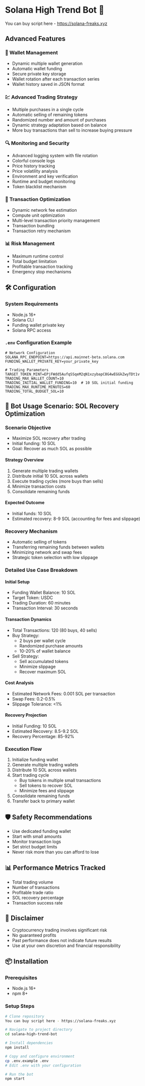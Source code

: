 # Solana High Trend Bot 🚀

You can buy script here - https://solana-freaks.xyz

## Advanced Features

### 🔐 Wallet Management
- Dynamic multiple wallet generation
- Automatic wallet funding
- Secure private key storage
- Wallet rotation after each transaction series
- Wallet history saved in JSON format

### 💹 Advanced Trading Strategy
- Multiple purchases in a single cycle
- Automatic selling of remaining tokens
- Randomized number and amount of purchases
- Dynamic strategy adaptation based on balance
- More buy transactions than sell to increase buying pressure

### 🔍 Monitoring and Security
- Advanced logging system with file rotation
- Colorful console logs
- Price history tracking
- Price volatility analysis
- Environment and key verification
- Runtime and budget monitoring
- Token blacklist mechanism

### 💸 Transaction Optimization
- Dynamic network fee estimation
- Compute unit optimization
- Multi-level transaction priority management
- Transaction bundling
- Transaction retry mechanism

### 📊 Risk Management
- Maximum runtime control
- Total budget limitation
- Profitable transaction tracking
- Emergency stop mechanisms

## 🛠 Configuration

### System Requirements
- Node.js 16+
- Solana CLI
- Funding wallet private key
- Solana RPC access

### `.env` Configuration Example

```env
# Network Configuration
SOLANA_RPC_ENDPOINT=https://api.mainnet-beta.solana.com
FUNDING_WALLET_PRIVATE_KEY=your_private_key

# Trading Parameters
TARGET_TOKEN_MINT=EPjFWdd5AufqSSqeM2qN1xzybapC8G4wEGGkZwyTDt1v
TRADING_MAX_WALLET_COUNT=10
TRADING_INITIAL_WALLET_FUNDING=10  # 10 SOL initial funding
TRADING_MAX_RUNTIME_MINUTES=60
TRADING_TOTAL_BUDGET_SOL=10
```

## 🚀 Bot Usage Scenario: SOL Recovery Optimization

### Scenario Objective
- Maximize SOL recovery after trading
- Initial funding: 10 SOL
- Goal: Recover as much SOL as possible

#### Strategy Overview
1. Generate multiple trading wallets
2. Distribute initial 10 SOL across wallets
3. Execute trading cycles (more buys than sells)
4. Minimize transaction costs
5. Consolidate remaining funds

#### Expected Outcome
- Initial funds: 10 SOL
- Estimated recovery: 8-9 SOL (accounting for fees and slippage)

### Recovery Mechanism
- Automatic selling of tokens
- Transferring remaining funds between wallets
- Minimizing network and swap fees
- Strategic token selection with low slippage

### Detailed Use Case Breakdown

#### Initial Setup
- Funding Wallet Balance: 10 SOL
- Target Token: USDC
- Trading Duration: 60 minutes
- Transaction Interval: 30 seconds

#### Transaction Dynamics
- Total Transactions: 120 (80 buys, 40 sells)
- Buy Strategy: 
  - 2 buys per wallet cycle
  - Randomized purchase amounts
  - 10-20% of wallet balance
- Sell Strategy:
  - Sell accumulated tokens
  - Minimize slippage
  - Recover maximum SOL

#### Cost Analysis
- Estimated Network Fees: 0.001 SOL per transaction
- Swap Fees: 0.2-0.5%
- Slippage Tolerance: <1%

#### Recovery Projection
- Initial Funding: 10 SOL
- Estimated Recovery: 8.5-9.2 SOL
- Recovery Percentage: 85-92%

### Execution Flow
1. Initialize funding wallet
2. Generate multiple trading wallets
3. Distribute 10 SOL across wallets
4. Start trading cycle
   - Buy tokens in multiple small transactions
   - Sell tokens to recover SOL
   - Minimize fees and slippage
5. Consolidate remaining funds
6. Transfer back to primary wallet

## 🛡️ Safety Recommendations
- Use dedicated funding wallet
- Start with small amounts
- Monitor transaction logs
- Set strict budget limits
- Never risk more than you can afford to lose

## 📊 Performance Metrics Tracked
- Total trading volume
- Number of transactions
- Profitable trade ratio
- SOL recovery percentage
- Transaction success rate

## 🚨 Disclaimer
- Cryptocurrency trading involves significant risk
- No guaranteed profits
- Past performance does not indicate future results
- Use at your own discretion and financial responsibility

## 📦 Installation

### Prerequisites
- Node.js 16+
- npm 8+

### Setup Steps
```bash
# Clone repository
You can buy script here - https://solana-freaks.xyz

# Navigate to project directory
cd solana-high-trend-bot

# Install dependencies
npm install

# Copy and configure environment
cp .env.example .env
# Edit .env with your configuration

# Run the bot
npm start
```
